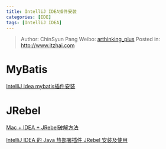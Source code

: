 ```yaml
---
title: IntelliJ IDEA插件安装
categories: [IDE]
tags: [IntelliJ IDEA]
---
```


> Author: ChinSyun Pang
> Weibo: [arthinking_plus](http://weibo.com/arthinkingplus)
> Posted in: http://www.itzhai.com

# MyBatis
[IntelliJ idea mybatis插件安装](http://blog.csdn.net/pk490525/article/details/16978879)

# JRebel

[Mac + IDEA + JRebel破解方法](http://www.cnblogs.com/challengeof/p/4794282.html)

[IntelliJ IDEA 的 Java 热部署插件 JRebel 安装及使用](http://wiki.jikexueyuan.com/project/intellij-idea-tutorial/jrebel-setup.html)


